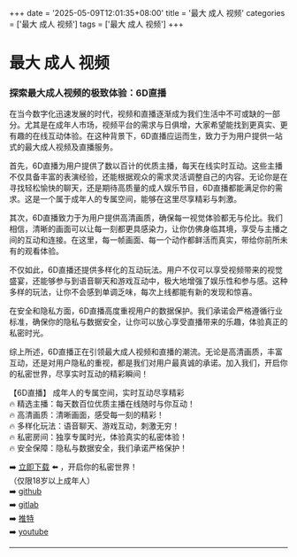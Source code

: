 +++
date = '2025-05-09T12:01:35+08:00'
title = '最大 成人 视频'
categories = ['最大 成人 视频']
tags = ['最大 成人 视频']
+++

# 最大 成人 视频

### 探索最大成人视频的极致体验：6D直播

在当今数字化迅速发展的时代，视频和直播逐渐成为我们生活中不可或缺的一部分。尤其是在成年人市场，视频平台的需求与日俱增，大家希望能找到更真实、更有趣的在线互动体验。在这种背景下，6D直播应运而生，致力于为用户提供一站式的最大成人视频及直播服务。

首先，6D直播为用户提供了数以百计的优质主播，每天在线实时互动。这些主播不仅具备丰富的表演经验，还能根据观众的需求灵活调整自己的内容。无论你是在寻找轻松愉快的聊天，还是期待高质量的成人娱乐节目，6D直播都能满足你的需求。这是一个属于成年人的专属空间，能够在这里尽享精彩与刺激。

其次，6D直播致力于为用户提供高清画质，确保每一视觉体验都无与伦比。我们相信，清晰的画面可以让每一刻都更具感染力，让你仿佛身临其境，享受与主播之间的互动和连接。在这里，每一帧画面、每一个动作都鲜活而真实，带给你前所未有的观看体验。

不仅如此，6D直播还提供多样化的互动玩法。用户不仅可以享受视频带来的视觉盛宴，还能够参与到语音聊天和游戏互动中，极大地增强了娱乐性和参与感。这种多样的玩法，让你不会感到单调乏味，每次上线都能有新的发现和惊喜。

在安全和隐私方面，6D直播高度重视用户的数据保护。我们承诺会严格遵循行业标准，确保你的隐私与数据安全，让你可以放心享受直播带来的乐趣，体验真正的私密时光。

综上所述，6D直播正在引领最大成人视频和直播的潮流。无论是高清画质，丰富互动，还是对用户隐私的重视，都是我们对用户最真诚的承诺。加入我们，开启你的私密世界，尽享实时互动的精彩瞬间！

【6D直播】
成年人的专属空间，实时互动尽享精彩  
🔥 精选主播：每天数百位优质主播在线随时与你互动！  
🔥 高清画质：清晰画面，感受每一刻的精彩！  
🔥 多样化玩法：语音聊天、游戏互动，刺激无穷！  
🔥 私密房间：独享专属时光，体验真实的私密体验！  
🔥 安全保障：隐私与数据安全，我们承诺严格保护！  

➡️ [立即下载](https://down123.s3.ap-east-1.amazonaws.com/down/down.html?channelCode=blog) ⬅️ ，开启你的私密世界！  
（仅限18岁以上成年人）  
➡️ [github](https://aldult-live.github.io/)  
➡️ [gitlab](https://seo-09598d.gitlab.io/)  
➡️ [推特](https://x.com/wegame33)  
➡️ [youtube](https://www.youtube.com/@6Dlive)  

---
